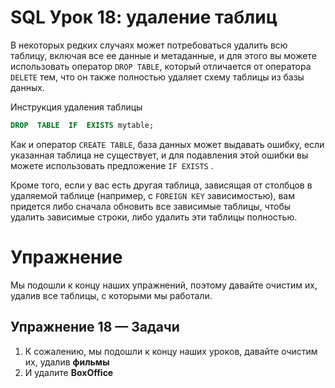 
# SQL Урок 18: удаление таблиц

В некоторых редких случаях может потребоваться удалить всю таблицу, включая все ее данные и метаданные, и для этого вы можете использовать оператор  `DROP TABLE`, который отличается от оператора  `DELETE`  тем, что он также полностью удаляет схему таблицы из базы данных.

Инструкция удаления таблицы
``` sql
DROP  TABLE  IF  EXISTS mytable;
```
Как и оператор  `CREATE TABLE`, база данных может выдавать ошибку, если указанная таблица не существует, и для подавления этой ошибки вы можете использовать предложение  `IF EXISTS`  .

Кроме того, если у вас есть другая таблица, зависящая от столбцов в удаляемой таблице (например, с  `FOREIGN KEY`  зависимостью), вам придется либо сначала обновить все зависимые таблицы, чтобы удалить зависимые строки, либо удалить эти таблицы полностью.

# Упражнение

Мы подошли к концу наших упражнений, поэтому давайте очистим их, удалив все таблицы, с которыми мы работали.
## Упражнение 18 —  Задачи

1.  К сожалению, мы подошли к концу наших уроков, давайте очистим их, удалив  **фильмы**
2.  И удалите  **BoxOffice**
